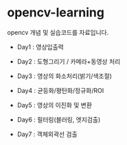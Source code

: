 # opencv-learning

opencv 개념 및 실습코드를 자료입니다.

- Day1 : 영상입출력
  
- Day2 : 도형그리기 / 카메라+동영상 처리

- Day3 : 영상의 화소처리(밝기/색조절)

- Day4 : 균등화/평탄화/정규화/ROI

- Day5 : 영상의 이진화 및 변환

- Day6 : 필터링(블러링, 엣지검출)

- Day7 : 객체외곽선 검출
